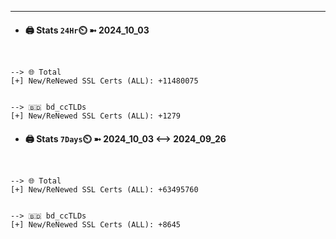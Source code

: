 

---
- #### 🖨️ **Stats** `24Hr`⏲️ ➼ 2024_10_03
```console


--> 🌐 Total
[+] New/ReNewed SSL Certs (ALL): +11480075


--> 🇧🇩 bd_ccTLDs
[+] New/ReNewed SSL Certs (ALL): +1279

```

- #### 🖨️ **Stats** `7Days`⏲️ ➼ 2024_10_03 <--> 2024_09_26
```console


--> 🌐 Total
[+] New/ReNewed SSL Certs (ALL): +63495760


--> 🇧🇩 bd_ccTLDs
[+] New/ReNewed SSL Certs (ALL): +8645

```

